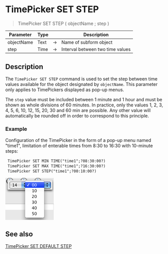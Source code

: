 # TimePicker SET STEP

> TimePicker SET STEP ( objectName ; step )

| Parameter | Type |     | Description |
| --- | --- | --- | --- |
| objectName | Text | → | Name of subform object |
| step | Time | → | Interval between two time values |

## Description

The `TimePicker SET STEP` command is used to set the step between time values available for the object designated by `objectName`. This parameter only applies to TimePickers displayed as pop-up menus.

The `step` value must be included between 1 minute and 1 hour and must be shown as whole divisions of 60 minutes. In practice, only the values 1, 2, 3, 4, 5, 6, 10, 12, 15, 20, 30 and 60 min are possible. Any other value will automatically be rounded off in order to correspond to this principle.

### Example  

Configuration of the TimePicker in the form of a pop-up menu named "time1", limitation of enterable times from 8:30 to 16:30 with 10-minute steps:

```4d
 TimePicker SET MIN TIME("time1";?08:30:00?)  
 TimePicker SET MAX TIME("time1";?16:30:00?)  
 TimePicker SET STEP("time1";?00:10:00?)
```

![](../images/pict308616.en.png)

## See also

[TimePicker SET DEFAULT STEP](TimePicker%20SET%20DEFAULT%20STEP.md)
